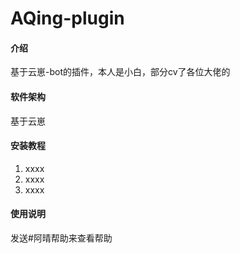 # AQing-plugin

#### 介绍
基于云崽-bot的插件，本人是小白，部分cv了各位大佬的

#### 软件架构
基于云崽

#### 安装教程

1.  xxxx
2.  xxxx
3.  xxxx

#### 使用说明

发送#阿晴帮助来查看帮助




